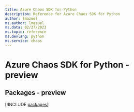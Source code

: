 ```yaml
---
title: Azure Chaos SDK for Python
description: Reference for Azure Chaos SDK for Python
author: lmazuel
ms.author: lmazuel
ms.data: 02/27/2023
ms.topic: reference
ms.devlang: python
ms.service: chaos
---
```

# Azure Chaos SDK for Python - preview
## Packages - preview
[!INCLUDE [packages](chaos-index.md)]